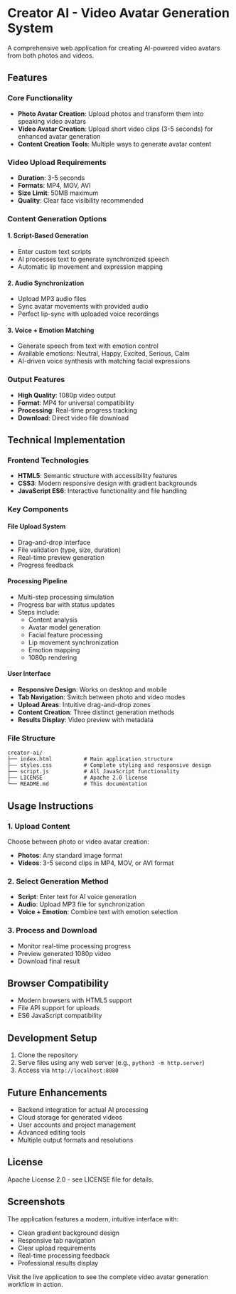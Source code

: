 # Creator AI - Video Avatar Generation System

A comprehensive web application for creating AI-powered video avatars from both photos and videos.

## Features

### Core Functionality
- **Photo Avatar Creation**: Upload photos and transform them into speaking video avatars
- **Video Avatar Creation**: Upload short video clips (3-5 seconds) for enhanced avatar generation
- **Content Creation Tools**: Multiple ways to generate avatar content

### Video Upload Requirements
- **Duration**: 3-5 seconds
- **Formats**: MP4, MOV, AVI
- **Size Limit**: 50MB maximum
- **Quality**: Clear face visibility recommended

### Content Generation Options

#### 1. Script-Based Generation
- Enter custom text scripts
- AI processes text to generate synchronized speech
- Automatic lip movement and expression mapping

#### 2. Audio Synchronization
- Upload MP3 audio files
- Sync avatar movements with provided audio
- Perfect lip-sync with uploaded voice recordings

#### 3. Voice + Emotion Matching
- Generate speech from text with emotion control
- Available emotions: Neutral, Happy, Excited, Serious, Calm
- AI-driven voice synthesis with matching facial expressions

### Output Features
- **High Quality**: 1080p video output
- **Format**: MP4 for universal compatibility
- **Processing**: Real-time progress tracking
- **Download**: Direct video file download

## Technical Implementation

### Frontend Technologies
- **HTML5**: Semantic structure with accessibility features
- **CSS3**: Modern responsive design with gradient backgrounds
- **JavaScript ES6**: Interactive functionality and file handling

### Key Components

#### File Upload System
- Drag-and-drop interface
- File validation (type, size, duration)
- Real-time preview generation
- Progress feedback

#### Processing Pipeline
- Multi-step processing simulation
- Progress bar with status updates
- Steps include:
  - Content analysis
  - Avatar model generation
  - Facial feature processing
  - Lip movement synchronization
  - Emotion mapping
  - 1080p rendering

#### User Interface
- **Responsive Design**: Works on desktop and mobile
- **Tab Navigation**: Switch between photo and video modes
- **Upload Areas**: Intuitive drag-and-drop zones
- **Content Creation**: Three distinct generation methods
- **Results Display**: Video preview with metadata

### File Structure
```
creator-ai/
├── index.html          # Main application structure
├── styles.css          # Complete styling and responsive design
├── script.js           # All JavaScript functionality
├── LICENSE             # Apache 2.0 license
└── README.md           # This documentation
```

## Usage Instructions

### 1. Upload Content
Choose between photo or video avatar creation:
- **Photos**: Any standard image format
- **Videos**: 3-5 second clips in MP4, MOV, or AVI format

### 2. Select Generation Method
- **Script**: Enter text for AI voice generation
- **Audio**: Upload MP3 file for synchronization
- **Voice + Emotion**: Combine text with emotion selection

### 3. Process and Download
- Monitor real-time processing progress
- Preview generated 1080p video
- Download final result

## Browser Compatibility
- Modern browsers with HTML5 support
- File API support for uploads
- ES6 JavaScript compatibility

## Development Setup
1. Clone the repository
2. Serve files using any web server (e.g., `python3 -m http.server`)
3. Access via `http://localhost:8080`

## Future Enhancements
- Backend integration for actual AI processing
- Cloud storage for generated videos
- User accounts and project management
- Advanced editing tools
- Multiple output formats and resolutions

## License
Apache License 2.0 - see LICENSE file for details.

## Screenshots

The application features a modern, intuitive interface with:
- Clean gradient background design
- Responsive tab navigation
- Clear upload requirements
- Real-time processing feedback
- Professional results display

Visit the live application to see the complete video avatar generation workflow in action.